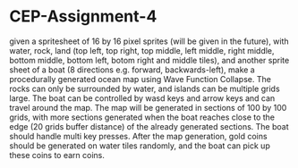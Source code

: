 # CEP-Assignment-4
given a spritesheet of 16 by 16 pixel sprites (will be given in the future), with water, rock, land (top left, top right, top middle, left middle, right middle, bottom middle, bottom left, botom right and middle tiles), and another sprite sheet of a boat (8 directions e.g. forward, backwards-left), make a procedurally generated ocean map using Wave Function Collapse. The rocks can only be surrounded by water, and islands can be multiple grids large. The boat can be controlled by wasd keys and arrow keys and can travel around the map. The map will be generated in sections of 100 by 100 grids, with more sections generated when the boat reaches close to the edge (20 grids buffer distance) of the already generated sections. The boat should handle multi key presses. After the map generation, gold coins should be generated on water tiles randomly, and the boat can pick up these coins to earn coins. 
